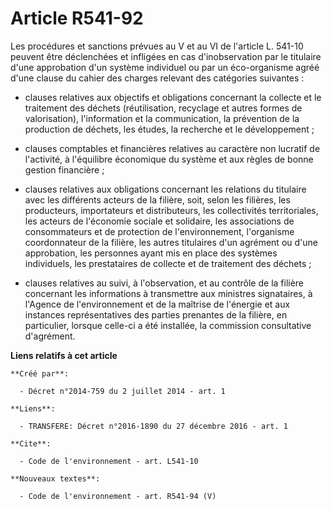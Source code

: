 # Article R541-92

Les procédures et sanctions prévues au V et au VI de l'article L. 541-10 peuvent être déclenchées et infligées en cas
d'inobservation par le titulaire d'une approbation d'un système individuel ou par un éco-organisme agréé d'une clause du
cahier des charges relevant des catégories suivantes :

- clauses relatives aux objectifs et obligations concernant la collecte et le traitement des déchets (réutilisation,
recyclage et autres formes de valorisation), l'information et la communication, la prévention de la production de déchets,
les études, la recherche et le développement ;

- clauses comptables et financières relatives au caractère non lucratif de l'activité, à l'équilibre économique du système et
aux règles de bonne gestion financière ;

- clauses relatives aux obligations concernant les relations du titulaire avec les différents acteurs de la filière, soit,
selon les filières, les producteurs, importateurs et distributeurs, les collectivités territoriales, les acteurs de
l'économie sociale et solidaire, les associations de consommateurs et de protection de l'environnement, l'organisme
coordonnateur de la filière, les autres titulaires d'un agrément ou d'une approbation, les personnes ayant mis en place des
systèmes individuels, les prestataires de collecte et de traitement des déchets ;

- clauses relatives au suivi, à l'observation, et au contrôle de la filière concernant les informations à transmettre aux
ministres signataires, à l'Agence de l'environnement et de la maîtrise de l'énergie et aux instances représentatives des
parties prenantes de la filière, en particulier, lorsque celle-ci a été installée, la commission consultative d'agrément.

**Liens relatifs à cet article**

	**Créé par**:

	  - Décret n°2014-759 du 2 juillet 2014 - art. 1

	**Liens**:

	  - TRANSFERE: Décret n°2016-1890 du 27 décembre 2016 - art. 1

	**Cite**:

	  - Code de l'environnement - art. L541-10

	**Nouveaux textes**:

	  - Code de l'environnement - art. R541-94 (V)
